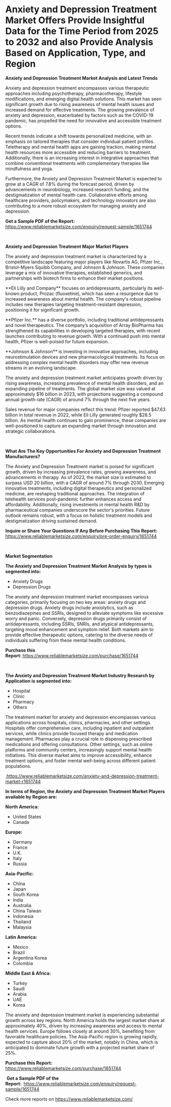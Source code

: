 <p><h1>Anxiety and Depression Treatment Market Offers Provide Insightful Data for the Time Period from 2025 to 2032 and also Provide Analysis Based on Application, Type, and Region</h1></p><p><strong>Anxiety and Depression Treatment Market Analysis and Latest Trends</strong></p>
<p><p>Anxiety and depression treatment encompasses various therapeutic approaches including psychotherapy, pharmacotherapy, lifestyle modifications, and emerging digital health solutions. This market has seen significant growth due to rising awareness of mental health issues and increased demand for effective treatments. The growing prevalence of anxiety and depression, exacerbated by factors such as the COVID-19 pandemic, has propelled the need for innovative and accessible treatment options.</p><p>Recent trends indicate a shift towards personalized medicine, with an emphasis on tailored therapies that consider individual patient profiles. Teletherapy and mental health apps are gaining traction, making mental health resources more accessible and reducing barriers to treatment. Additionally, there is an increasing interest in integrative approaches that combine conventional treatments with complementary therapies like mindfulness and yoga.</p><p>Furthermore, the Anxiety and Depression Treatment Market is expected to grow at a CAGR of 7.8% during the forecast period, driven by advancements in neurobiology, increased research funding, and the destigmatization of mental health care. Collaborative efforts among healthcare providers, policymakers, and technology innovators are also contributing to a more robust ecosystem for managing anxiety and depression.</p></p>
<p><strong>Get a Sample PDF of the Report:&nbsp;</strong> <a href="https://www.reliablemarketsize.com/enquiry/request-sample/1651744?utm_campaign=2759&utm_medium=2&utm_source=Github&utm_content=ia&utm_term=03032025&utm_id=anxiety-and-depression-treatment">https://www.reliablemarketsize.com/enquiry/request-sample/1651744</a></p>
<p>&nbsp;</p>
<p><strong>Anxiety and Depression Treatment Major Market Players</strong></p>
<p><p>The anxiety and depression treatment market is characterized by a competitive landscape featuring major players like Novartis AG, Pfizer Inc., Bristol-Myers Squibb Company, and Johnson & Johnson. These companies leverage a mix of innovative therapies, established generics, and partnerships with biotech firms to enhance their market positions.</p><p>**Eli Lilly and Company** focuses on antidepressants, particularly its well-known product, Prozac (fluoxetine), which has seen a resurgence due to increased awareness about mental health. The company's robust pipeline includes new therapies targeting treatment-resistant depression, positioning it for significant growth.</p><p>**Pfizer Inc.** has a diverse portfolio, including traditional antidepressants and novel therapeutics. The company’s acquisition of Array BioPharma has strengthened its capabilities in developing targeted therapies, with recent launches contributing to revenue growth. With a continued push into mental health, Pfizer is well-poised for future expansion.</p><p>**Johnson & Johnson** is investing in innovative approaches, including neurostimulation devices and new pharmacological treatments. Its focus on addressing complex mental health disorders may offer new revenue streams in an evolving landscape.</p><p>The anxiety and depression treatment market anticipates growth driven by rising awareness, increasing prevalence of mental health disorders, and an expanding pipeline of treatments. The global market size was valued at approximately $16 billion in 2023, with projections suggesting a compound annual growth rate (CAGR) of around 7% through the next five years.</p><p>Sales revenue for major companies reflect this trend: Pfizer reported $47.63 billion in total revenue in 2022, while Eli Lilly generated roughly $28.5 billion. As mental health continues to gain prominence, these companies are well-positioned to capture an expanding market through innovation and strategic collaborations.</p></p>
<p>&nbsp;</p>
<p><strong>What Are The Key Opportunities For Anxiety and Depression Treatment Manufacturers?</strong></p>
<p><p>The Anxiety and Depression Treatment market is poised for significant growth, driven by increasing prevalence rates, growing awareness, and advancements in therapy. As of 2023, the market size is estimated to surpass USD 20 billion, with a CAGR of around 7% through 2030. Emerging innovative treatments, including digital therapeutics and personalized medicine, are reshaping traditional approaches. The integration of telehealth services post-pandemic further enhances access and affordability. Additionally, rising investments in mental health R&D by pharmaceutical companies underscore the sector's priorities. Future outlook remains robust, with a focus on holistic treatment models and destigmatization driving sustained demand.</p></p>
<p><strong>Inquire or Share Your Questions If Any Before Purchasing This Report:</strong> <a href="https://www.reliablemarketsize.com/enquiry/pre-order-enquiry/1651744?utm_campaign=2759&utm_medium=2&utm_source=Github&utm_content=ia&utm_term=03032025&utm_id=anxiety-and-depression-treatment">https://www.reliablemarketsize.com/enquiry/pre-order-enquiry/1651744</a></p>
<p>&nbsp;</p>
<p><strong>Market Segmentation</strong></p>
<p><strong>The Anxiety and Depression Treatment Market Analysis by types is segmented into:</strong></p>
<p><ul><li>Anxiety Drugs</li><li>Depression Drugs</li></ul></p>
<p><p>The anxiety and depression treatment market encompasses various categories, primarily focusing on two key areas: anxiety drugs and depression drugs. Anxiety drugs include anxiolytics, such as benzodiazepines and SSRIs, designed to alleviate symptoms like excessive worry and panic. Conversely, depression drugs primarily consist of antidepressants, including SSRIs, SNRIs, and atypical antidepressants, targeting mood enhancement and symptom relief. Both markets aim to provide effective therapeutic options, catering to the diverse needs of individuals suffering from these mental health conditions.</p></p>
<p><strong>Purchase this Report:&nbsp;</strong><a href="https://www.reliablemarketsize.com/purchase/1651744?utm_campaign=2759&utm_medium=2&utm_source=Github&utm_content=ia&utm_term=03032025&utm_id=anxiety-and-depression-treatment">https://www.reliablemarketsize.com/purchase/1651744</a></p>
<p>&nbsp;</p>
<p><strong>The Anxiety and Depression Treatment Market Industry Research by Application is segmented into:</strong></p>
<p><ul><li>Hospital</li><li>Clinic</li><li>Pharmacy</li><li>Others</li></ul></p>
<p><p>The treatment market for anxiety and depression encompasses various applications across hospitals, clinics, pharmacies, and other settings. Hospitals offer comprehensive care, including inpatient and outpatient services, while clinics provide focused therapy and medication management. Pharmacies play a crucial role in dispensing prescribed medications and offering consultations. Other settings, such as online platforms and community centers, increasingly support mental health initiatives. This diverse market aims to improve accessibility, enhance treatment options, and foster mental well-being across different patient populations.</p></p>
<p><a href="https://www.reliablemarketsize.com/anxiety-and-depression-treatment-market-r1651744?utm_campaign=2759&utm_medium=2&utm_source=Github&utm_content=ia&utm_term=03032025&utm_id=anxiety-and-depression-treatment">&nbsp;https://www.reliablemarketsize.com/anxiety-and-depression-treatment-market-r1651744</a></p>
<p><strong>In terms of Region, the Anxiety and Depression Treatment Market Players available by Region are:</strong></p>
<p>
    <p> <strong> North America: </strong>
        <ul>
            <li>United States</li>
            <li>Canada</li>
        </ul>
        </p> 
    <p> <strong> Europe: </strong>
        <ul>
            <li>Germany</li>
            <li>France</li>
            <li>U.K.</li>
            <li>Italy</li>
            <li>Russia</li>
        </ul>
        </p> 
    <p> <strong> Asia-Pacific: </strong>
        <ul>
            <li>China</li>
            <li>Japan</li>
            <li>South Korea</li>
            <li>India</li>
            <li>Australia</li>
            <li>China Taiwan</li>
            <li>Indonesia</li>
            <li>Thailand</li>
            <li>Malaysia</li>
        </ul>
        </p> 
    <p> <strong> Latin America: </strong>
        <ul>
            <li>Mexico</li>
            <li>Brazil</li>
            <li>Argentina Korea</li>
            <li>Colombia</li>
        </ul>
        </p> 
    <p> <strong> Middle East & Africa: </strong>
        <ul>
            <li>Turkey</li>
            <li>Saudi</li>
            <li>Arabia</li>
            <li>UAE</li>
            <li>Korea</li>
        </ul>
    </p>
    </p>
<p><p>The anxiety and depression treatment market is experiencing substantial growth across key regions. North America holds the largest market share at approximately 40%, driven by increasing awareness and access to mental health services. Europe follows closely at around 30%, benefiting from favorable healthcare policies. The Asia-Pacific region is growing rapidly, expected to capture about 20% of the market, notably in China, which is anticipated to dominate future growth with a projected market share of 25%.</p></p>
<p><strong>Purchase this Report: </strong><a href="https://www.reliablemarketsize.com/purchase/1651744?utm_campaign=2759&utm_medium=2&utm_source=Github&utm_content=ia&utm_term=03032025&utm_id=anxiety-and-depression-treatment">https://www.reliablemarketsize.com/purchase/1651744</a></p>
<p>&nbsp;<strong>Get a Sample PDF of the Report:&nbsp;&nbsp;</strong><a href="https://www.reliablemarketsize.com/enquiry/request-sample/1651744?utm_campaign=2759&utm_medium=2&utm_source=Github&utm_content=ia&utm_term=03032025&utm_id=anxiety-and-depression-treatment">https://www.reliablemarketsize.com/enquiry/request-sample/1651744</a></p>
<p><strong></strong></p>
<p>Check more reports on <a href="https://www.reliablemarketsize.com/?utm_campaign=2759&utm_medium=2&utm_source=Github&utm_content=ia&utm_term=03032025&utm_id=anxiety-and-depression-treatment">https://www.reliablemarketsize.com/</a></p>